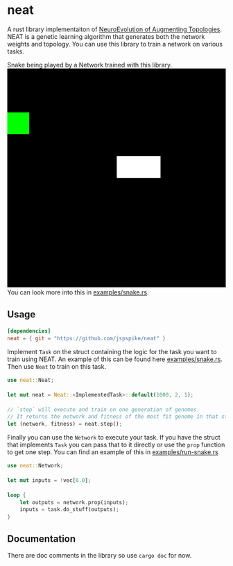 # neat

A rust library implementaiton of [NeuroEvolution of Augmenting Topologies](http://nn.cs.utexas.edu/downloads/papers/stanley.ec02.pdf). NEAT is a genetic learning algorithm that generates both the network weights and topology. You can use this library to train a network on various tasks.

Snake being played by a Network trained with this library.
![game](examples/snake.gif)
You can look more into this in [examples/snake.rs](examples/snake.rs).

## Usage

```toml
[dependencies]
neat = { git = "https://github.com/jspspike/neat" }
```

Implement `Task` on the struct containing the logic for the task you want to train using NEAT.
An example of this can be found here [examples/snake.rs](examples/snake.rs).
Then use `Neat` to train on this task.
```rust
use neat::Neat;

let mut neat = Neat::<ImplementedTask>::default(1000, 2, 1);

// `step` will execute and train on one generation of genomes.
// It returns the network and fitness of the most fit genome in that step
let (network, fitness) = neat.step();
```

Finally you can use the `Network` to execute your task. If you have the struct that implements
`Task` you can pass that to it directly or use the `prop` function to get one step. You can
find an example of this in [examples/run-snake.rs](examples/run-snake.rs)
```rust
use neat::Network;

let mut inputs = !vec[0.0];

loop {
    let outputs = network.prop(inputs);
    inputs = task.do_stuff(outputs);
}
```

## Documentation

There are doc comments in the library so use `cargo doc` for now.
